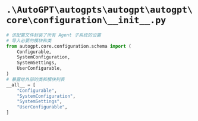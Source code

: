 # `.\AutoGPT\autogpts\autogpt\autogpt\core\configuration\__init__.py`

```py
# 该配置文件封装了所有 Agent 子系统的设置
# 导入必要的模块和类
from autogpt.core.configuration.schema import (
    Configurable,
    SystemConfiguration,
    SystemSettings,
    UserConfigurable,
)
# 暴露给外部的类和模块列表
__all__ = [
    "Configurable",
    "SystemConfiguration",
    "SystemSettings",
    "UserConfigurable",
]
```